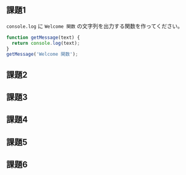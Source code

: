 ## 課題1

`console.log` に `Welcome 関数` の文字列を出力する関数を作ってください。

```javascript
function getMessage(text) {
  return console.log(text);
}
getMessage('Welcome 関数');
```

## 課題2
## 課題3
## 課題4
## 課題5
## 課題6
